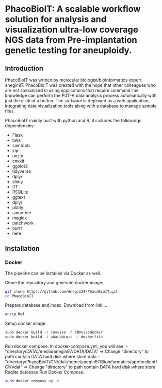 # PhacoBioIT: A scalable workflow solution for analysis and visualization ultra-low coverage NGS data from Pre-implantation genetic testing for aneuploidy.
## Introduction
PhacoBioIT was written by molecular biologist/bioinformatics expert anegin97. PhacoBioIT was created with the hope that other colleagues who are not specialized in using applications that require command line knowledge can perform the PGT-A data analysis process automatically with just the click of a button. The software is deployed as a web application, integrating data visualization tools along with a database to manage sample files.

PhacoBioIT mainly built with python and R, it includes the followings dependencies:
* Flask
* bwa
* samtools
* zip
* unzip
* cnvkit
* ggplot2
* tidyverse
* dplyr
* shiny
* DT
* RSQLite
* ggtext
* dplyr
* plotly
* smoother
* magick
* patchwork
* purrr
* here
## Installation
### Docker
The pipeline can be installed via Docker as well.


Clone the repository and generate docker image:
```bash
git clone https://github.com/Anegin24/PhacoBioIT.git
cd PhacoBioIT
```
Prepare database and index:
Download from link: ... 
```bash
unzip Ref
```
Setup docker image:
```bash
sudo docker build -t cnvviso -f CNVvisodocker .
sudo docker build -t phacobioit -f dockerfile .
```
Run docker compose:
In docker-compose.yml, you will see:
      - "directory/DATA:/media/anegin97/DATA/DATA" => Change "directory" to path contain DATA hard disk where store data
      - "directory/PhacoBioIT/CNVdat:/home/anegin97/Bioinformatics/appforclient/CNVdat" => Change "directory" to path contain DATA hard disk where store Rsqlite database
Run Docker Compose: 
```bash
sudo docker compose up -d
```
